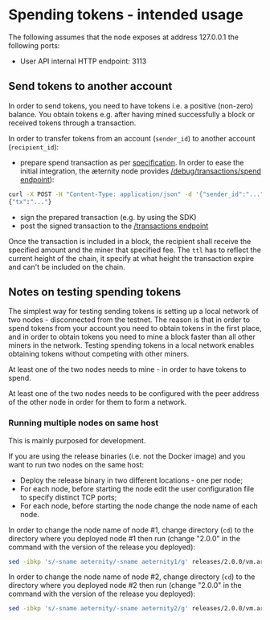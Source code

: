 # Spending tokens - intended usage

The following assumes that the node exposes at address 127.0.0.1 the following ports:

* User API internal HTTP endpoint: 3113

## Send tokens to another account

In order to send tokens, you need to have tokens i.e. a positive (non-zero) balance.
You obtain tokens e.g. after having mined successfully a block or received tokens through a transaction.

In order to transfer tokens from an account (`sender_id`) to another account (`recipient_id`):

* prepare spend transaction as per [specification](../../serializations.md). In order to ease the initial integration, the æternity node provides [/debug/transactions/spend endpoint](https://api-docs.aeternity.io#/internal/PostSpend)):
``` bash
curl -X POST -H "Content-Type: application/json" -d '{"sender_id":"...", "recipient_id":"...", "amount":2, "fee":1, "ttl":1234, "payload":"any public message"}' http://127.0.0.1:3113/v2/debug/transactions/spend
{"tx":"..."}
```
* sign the prepared transaction (e.g. by using the SDK)
* post the signed transaction to the [/transactions endpoint](https://api-docs.aeternity.io#/external/PostTransaction)

Once the transaction is included in a block, the recipient shall receive the specified amount and the miner that specified fee. The `ttl` has to
reflect the current height of the chain, it specify at what height the transaction expire and can't be included on the chain.

## Notes on testing spending tokens

The simplest way for testing sending tokens is setting up a local network of two nodes - disconnected from the testnet.
The reason is that in order to spend tokens from your account you need to obtain tokens in the first place, and in order to obtain tokens you need to mine a block faster than all other miners in the network.
Testing spending tokens in a local network enables obtaining tokens without competing with other miners.

At least one of the two nodes needs to mine - in order to have tokens to spend.

At least one of the two nodes needs to be configured with the peer address of the other node in order for them to form a network.

### Running multiple nodes on same host

This is mainly purposed for development.

If you are using the release binaries (i.e. not the Docker image) and you want to run two nodes on the same host:
* Deploy the release binary in two different locations - one per node;
* For each node, before starting the node edit the user configuration file to specify distinct TCP ports;
* For each node, before starting the node change the node name of each node.

In order to change the node name of node #1, change directory (`cd`) to the directory where you deployed node #1 then run (change "2.0.0" in the command with the version of the release you deployed):
```bash
sed -ibkp 's/-sname aeternity/-sname aeternity1/g' releases/2.0.0/vm.args
```

In order to change the node name of node #2, change directory (`cd`) to the directory where you deployed node #2 then run (change "2.0.0" in the command with the version of the release you deployed):
```bash
sed -ibkp 's/-sname aeternity/-sname aeternity2/g' releases/2.0.0/vm.args
```

